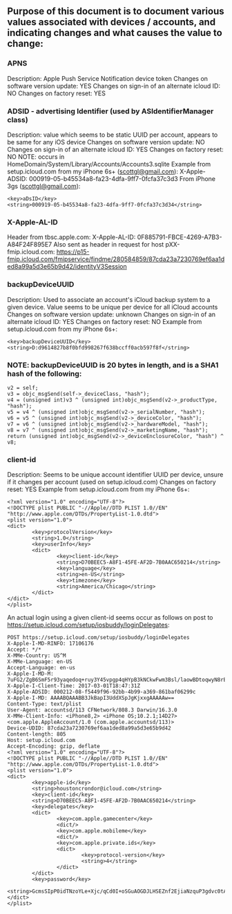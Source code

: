 ## Purpose of this document is to document various values associated with devices / accounts, and indicating changes and what causes the value to change:

### APNS
Description: Apple Push Service Notification device token
Changes on software version update: YES
Changes on sign-in of an alternate icloud ID: NO
Changes on factory reset: YES

### ADSID - advertising Identifier (used by ASIdentifierManager class)
Description: value which seems to be static UUID per account, appears to be same for any iOS device
Changes on software version update: NO
Changes on sign-in of an alternate icloud ID: YES
Changes on factory reset: NO
NOTE: occurs in HomeDomain/System/Library/Accounts/Accounts3.sqlite
Example from setup.icloud.com from my iPhone 6s+ (scottgl@gmail.com): X-Apple-ADSID: 000919-05-b45534a8-fa23-4dfa-9ff7-0fcfa37c3d3
From iPhone 3gs (scottgl@gmail.com):

	<key>aDsID</key>
	<string>000919-05-b45534a8-fa23-4dfa-9ff7-0fcfa37c3d34</string>

### X-Apple-AL-ID
Header from tbsc.apple.com:
X-Apple-AL-ID: 0F885791-FBCE-4269-A7B3-A84F24F895E7
Also sent as header in request for host pXX-fmip.icloud.com: https://p15-fmip.icloud.com/fmipservice/findme/280584859/87cda23a7230769ef6aa1ded8a99a5d3e65b9d42/identityV3Session

### backupDeviceUUID
Description: Used to associate an account's iCloud backup system to a given device. Value seems to be unique per device for all iCloud accounts
Changes on software version update: unknown
Changes on sign-in of an alternate icloud ID: YES
Changes on factory reset: NO
Example from setup.icloud.com from my iPhone 6s+:

	<key>backupDeviceUUID</key>
	<string>D:d9614827b8f0bfd998267f638bccff0acb597f8f</string>

### NOTE: backupDeviceUUID is 20 bytes in length, and is a SHA1 hash of the following:

	v2 = self;
	v3 = objc_msgSend(self->_deviceClass, "hash");
	v4 = (unsigned int)v3 ^ (unsigned int)objc_msgSend(v2->_productType, "hash");
	v5 = v4 ^ (unsigned int)objc_msgSend(v2->_serialNumber, "hash");
	v6 = v5 ^ (unsigned int)objc_msgSend(v2->_deviceColor, "hash");
	v7 = v6 ^ (unsigned int)objc_msgSend(v2->_hardwareModel, "hash");
	v8 = v7 ^ (unsigned int)objc_msgSend(v2->_marketingName, "hash");
	return (unsigned int)objc_msgSend(v2->_deviceEnclosureColor, "hash") ^ v8;

### client-id
Description: Seems to be unique account identifier UUID per device, unsure if it changes per account (used on setup.icloud.com)
Changes on factory reset: YES
Example from setup.icloud.com from my iPhone 6s+:

	<?xml version="1.0" encoding="UTF-8"?>
	<!DOCTYPE plist PUBLIC "-//Apple//DTD PLIST 1.0//EN" "http://www.apple.com/DTDs/PropertyList-1.0.dtd">
	<plist version="1.0">
	<dict>
			<key>protocolVersion</key>
			<string>1.0</string>
			<key>userInfo</key>
			<dict>
					<key>client-id</key>
					<string>D70BEEC5-A8F1-45FE-AF2D-7B0AAC650214</string>
					<key>language</key>
					<string>en-US</string>
					<key>timezone</key>
					<string>America/Chicago</string>
			</dict>
	</dict>
	</plist>

An actual login using a given client-id seems occur as follows on post to https://setup.icloud.com/setup/iosbuddy/loginDelegates:

	POST https://setup.icloud.com/setup/iosbuddy/loginDelegates
	X-Apple-I-MD-RINFO: 17106176
	Accept: */*
	X-MMe-Country: US^M
	X-MMe-Language: en-US
	Accept-Language: en-us
	X-Apple-I-MD-M: 7uFG2/ZgB6SmF5r93yaqedoq+ruy3Y45vpgp4qHYpB3kNCkwFwm3Bsl/laowBDtoqwyN8rEUiE80nVbL
	X-Apple-I-Client-Time: 2017-03-01T18:47:31Z
	X-Apple-ADSID: 000212-08-f5449f96-92bb-4b99-a369-861baf06299c
	X-Apple-I-MD: AAAABQAAABB3JkBapI3UddXSpJgKjxxgAAAAAw==
	Content-Type: text/plist
	User-Agent: accountsd/113 CFNetwork/808.3 Darwin/16.3.0
	X-MMe-Client-Info: <iPhone8,2> <iPhone OS;10.2.1;14D27> <com.apple.AppleAccount/1.0 (com.apple.accountsd/113)>
	Device-UDID: 87cda23a7230769ef6aa1ded8a99a5d3e65b9d42
	Content-length: 805
	Host: setup.icloud.com
	Accept-Encoding: gzip, deflate
	<?xml version="1.0" encoding="UTF-8"?>
	<!DOCTYPE plist PUBLIC "-//Apple//DTD PLIST 1.0//EN" "http://www.apple.com/DTDs/PropertyList-1.0.dtd">
	<plist version="1.0">
	<dict>
			<key>apple-id</key>
			<string>houstoncrondor@icloud.com</string>
			<key>client-id</key>
			<string>D70BEEC5-A8F1-45FE-AF2D-7B0AAC650214</string>
			<key>delegates</key>
			<dict>
					<key>com.apple.gamecenter</key>
					<dict/>
					<key>com.apple.mobileme</key>
					<dict/>
					<key>com.apple.private.ids</key>
					<dict>
							<key>protocol-version</key>
							<string>4</string>
					</dict>
			</dict>
			<key>password</key>
			<string>GcmsSIpP0idTNzoYLe+Xjc/qCd0I+oSGuAOGDJLHSEZnf2EjiaNzquP3gdvc0tA2QlbJQZk06s26SMp0hppTHyyHaoy7D/f3iWJFuzPBwCySZtfdd9dZT0cVOkN8/i6df+GQnlvu4DGOGmi1OUPqObDAD4AQbMtZDakFp3zpLJvLhhr8akZzZr4DnuWiMt1grRiK1Jc=PET</string>
	</dict>
	</plist>

